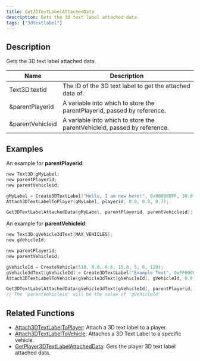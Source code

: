 ```yaml
---
title: Get3DTextLabelAttachedData
description: Gets the 3D text label attached data.
tags: ["3dtextlabel"]
---
```


<VersionWarn version='omp v1.1.0.2612' />

## Description

Gets the 3D text label attached data.

| Name             | Description                                                              |
| ---------------- | ------------------------------------------------------------------------ |
| Text3D:textid    | The ID of the 3D text label to get the attached data of.                 |
| &parentPlayerid  | A variable into which to store the parentPlayerid, passed by reference.  |
| &parentVehicleid | A variable into which to store the parentVehicleid, passed by reference. |

## Examples

An example for **parentPlayerid**:

```c
new Text3D:gMyLabel;
new parentPlayerid;
new parentVehicleid;

gMyLabel = Create3DTextLabel("Hello, I am new here!", 0x008080FF, 30.0, 40.0, 50.0, 40.0, false);
Attach3DTextLabelToPlayer(gMyLabel, playerid, 0.0, 0.0, 0.7);

Get3DTextLabelAttachedData(gMyLabel, parentPlayerid, parentVehicleid);
```

An example for **parentVehicleid**:

```c
new Text3D:gVehicle3dText[MAX_VEHICLES];
new gVehicleId;

new parentPlayerid;
new parentVehicleid;

gVehicleId = CreateVehicle(510, 0.0, 0.0, 15.0, 5, 0, 120);
gVehicle3dText[gVehicleId] = Create3DTextLabel("Example Text", 0xFF0000AA, 0.0, 0.0, 0.0, 50.0, 0, false);
Attach3DTextLabelToVehicle(gVehicle3dText[gVehicleId], gVehicleId, 0.0, 0.0, 2.0);

Get3DTextLabelAttachedData(gVehicle3dText[gVehicleId], parentPlayerid, parentVehicleid);
// The `parentVehicleid` will be the value of 'gVehicleId'
```

## Related Functions

- [Attach3DTextLabelToPlayer](Attach3DTextLabelToPlayer): Attach a 3D text label to a player.
- [Attach3DTextLabelToVehicle](Attach3DTextLabelToVehicle): Attaches a 3D Text Label to a specific vehicle.
- [GetPlayer3DTextLabelAttachedData](GetPlayer3DTextLabelAttachedData): Gets the player 3D text label attached data.
